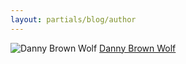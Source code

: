 ```yaml
---
layout: partials/blog/author
---
```


![Danny Brown Wolf](//assets/img/team/members/DannyBrownWolf.jpg)
[Danny Brown Wolf](https://www.linkedin.com/in/danny-brown-wolf-6346b242/ "link")
